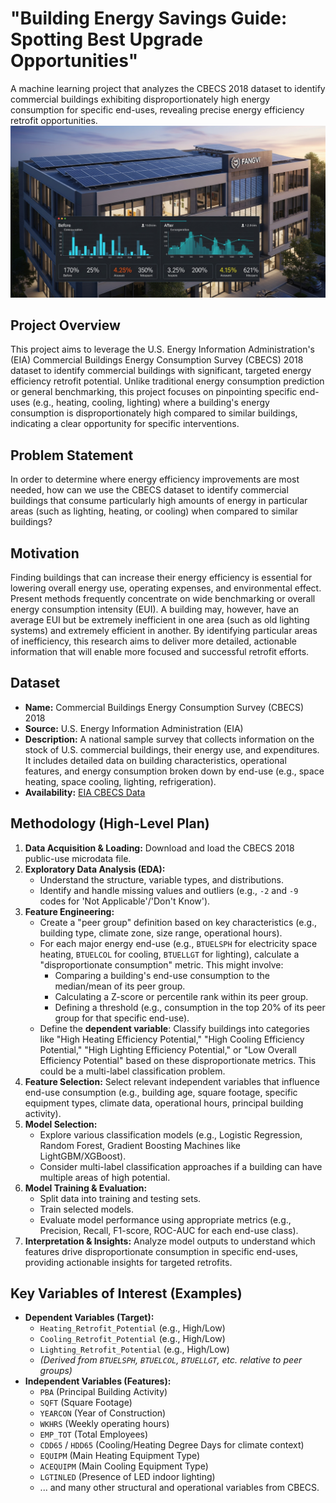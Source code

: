 # "Building Energy Savings Guide: Spotting Best Upgrade Opportunities"
A machine learning project that analyzes the CBECS 2018 dataset to identify commercial buildings exhibiting disproportionately high energy consumption for specific end-uses, revealing precise energy efficiency retrofit opportunities.
![[Image_bfc2d7bfc2d7bfc2.jpg](attachment:Image_bfc2d7bfc2d7bfc2.jpg)](https://github.com/elvis07jr/cbecs-energy-efficiency-analyzer/blob/main/DATA/Image_bfc2d7bfc2d7bfc2.jpg)
## Project Overview

This project aims to leverage the U.S. Energy Information Administration's (EIA) Commercial Buildings Energy Consumption Survey (CBECS) 2018 dataset to identify commercial buildings with significant, targeted energy efficiency retrofit potential. Unlike traditional energy consumption prediction or general benchmarking, this project focuses on pinpointing specific end-uses (e.g., heating, cooling, lighting) where a building's energy consumption is disproportionately high compared to similar buildings, indicating a clear opportunity for specific interventions.

## Problem Statement

In order to determine where energy efficiency improvements are most needed, how can we use the CBECS dataset to identify commercial buildings that consume particularly high amounts of energy in particular areas (such as lighting, heating, or cooling) when compared to similar buildings?

## Motivation

Finding buildings that can increase their energy efficiency is essential for lowering overall energy use, operating expenses, and environmental effect. Present methods frequently concentrate on wide benchmarking or overall energy consumption intensity (EUI). A building may, however, have an average EUI but be extremely inefficient in one area (such as old lighting systems) and extremely efficient in another. By identifying particular areas of inefficiency, this research aims to deliver more detailed, actionable information that will enable more focused and successful retrofit efforts.

## Dataset

* **Name:** Commercial Buildings Energy Consumption Survey (CBECS) 2018
* **Source:** U.S. Energy Information Administration (EIA)
* **Description:** A national sample survey that collects information on the stock of U.S. commercial buildings, their energy use, and expenditures. It includes detailed data on building characteristics, operational features, and energy consumption broken down by end-use (e.g., space heating, space cooling, lighting, refrigeration).
* **Availability:** [EIA CBECS Data](https://www.eia.gov/consumption/commercial/data/2018/)

## Methodology (High-Level Plan)

1.  **Data Acquisition & Loading:** Download and load the CBECS 2018 public-use microdata file.
2.  **Exploratory Data Analysis (EDA):**
    * Understand the structure, variable types, and distributions.
    * Identify and handle missing values and outliers (e.g., `-2` and `-9` codes for 'Not Applicable'/'Don't Know').
3.  **Feature Engineering:**
    * Create a "peer group" definition based on key characteristics (e.g., building type, climate zone, size range, operational hours).
    * For each major energy end-use (e.g., `BTUELSPH` for electricity space heating, `BTUELCOL` for cooling, `BTUELLGT` for lighting), calculate a "disproportionate consumption" metric. This might involve:
        * Comparing a building's end-use consumption to the median/mean of its peer group.
        * Calculating a Z-score or percentile rank within its peer group.
        * Defining a threshold (e.g., consumption in the top 20% of its peer group for that specific end-use).
    * Define the **dependent variable**: Classify buildings into categories like "High Heating Efficiency Potential," "High Cooling Efficiency Potential," "High Lighting Efficiency Potential," or "Low Overall Efficiency Potential" based on these disproportionate metrics. This could be a multi-label classification problem.
4.  **Feature Selection:** Select relevant independent variables that influence end-use consumption (e.g., building age, square footage, specific equipment types, climate data, operational hours, principal building activity).
5.  **Model Selection:**
    * Explore various classification models (e.g., Logistic Regression, Random Forest, Gradient Boosting Machines like LightGBM/XGBoost).
    * Consider multi-label classification approaches if a building can have multiple areas of high potential.
6.  **Model Training & Evaluation:**
    * Split data into training and testing sets.
    * Train selected models.
    * Evaluate model performance using appropriate metrics (e.g., Precision, Recall, F1-score, ROC-AUC for each end-use class).
7.  **Interpretation & Insights:** Analyze model outputs to understand which features drive disproportionate consumption in specific end-uses, providing actionable insights for targeted retrofits.

## Key Variables of Interest (Examples)

* **Dependent Variables (Target):**
    * `Heating_Retrofit_Potential` (e.g., High/Low)
    * `Cooling_Retrofit_Potential` (e.g., High/Low)
    * `Lighting_Retrofit_Potential` (e.g., High/Low)
    * *(Derived from `BTUELSPH`, `BTUELCOL`, `BTUELLGT`, etc. relative to peer groups)*
* **Independent Variables (Features):**
    * `PBA` (Principal Building Activity)
    * `SQFT` (Square Footage)
    * `YEARCON` (Year of Construction)
    * `WKHRS` (Weekly operating hours)
    * `EMP_TOT` (Total Employees)
    * `CDD65` / `HDD65` (Cooling/Heating Degree Days for climate context)
    * `EQUIPM` (Main Heating Equipment Type)
    * `ACEQUIPM` (Main Cooling Equipment Type)
    * `LGTINLED` (Presence of LED indoor lighting)
    * ... and many other structural and operational variables from CBECS.
